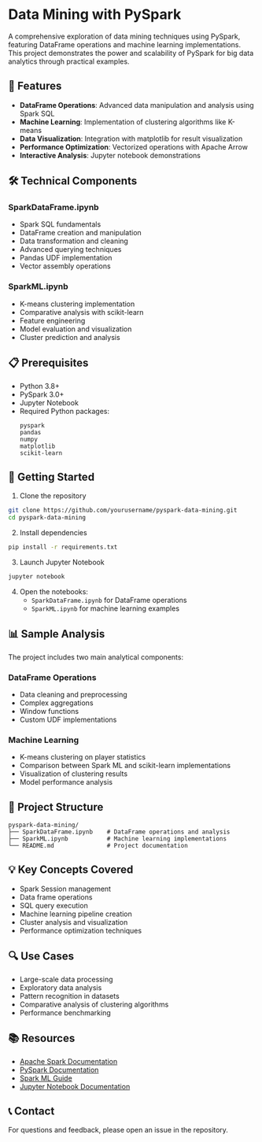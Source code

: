 # Data Mining with PySpark

A comprehensive exploration of data mining techniques using PySpark, featuring DataFrame operations and machine learning implementations. This project demonstrates the power and scalability of PySpark for big data analytics through practical examples.

## 🎯 Features

- **DataFrame Operations**: Advanced data manipulation and analysis using Spark SQL
- **Machine Learning**: Implementation of clustering algorithms like K-means
- **Data Visualization**: Integration with matplotlib for result visualization
- **Performance Optimization**: Vectorized operations with Apache Arrow
- **Interactive Analysis**: Jupyter notebook demonstrations

## 🛠️ Technical Components

### SparkDataFrame.ipynb
- Spark SQL fundamentals
- DataFrame creation and manipulation
- Data transformation and cleaning
- Advanced querying techniques
- Pandas UDF implementation
- Vector assembly operations

### SparkML.ipynb
- K-means clustering implementation
- Comparative analysis with scikit-learn
- Feature engineering
- Model evaluation and visualization
- Cluster prediction and analysis

## 📋 Prerequisites

- Python 3.8+
- PySpark 3.0+
- Jupyter Notebook
- Required Python packages:
  ```
  pyspark
  pandas
  numpy
  matplotlib
  scikit-learn
  ```

## 🚀 Getting Started

1. Clone the repository
```bash
git clone https://github.com/yourusername/pyspark-data-mining.git
cd pyspark-data-mining
```

2. Install dependencies
```bash
pip install -r requirements.txt
```

3. Launch Jupyter Notebook
```bash
jupyter notebook
```

4. Open the notebooks:
   - `SparkDataFrame.ipynb` for DataFrame operations
   - `SparkML.ipynb` for machine learning examples

## 📊 Sample Analysis

The project includes two main analytical components:

### DataFrame Operations
- Data cleaning and preprocessing
- Complex aggregations
- Window functions
- Custom UDF implementations

### Machine Learning
- K-means clustering on player statistics
- Comparison between Spark ML and scikit-learn implementations
- Visualization of clustering results
- Model performance analysis

## 📁 Project Structure
```
pyspark-data-mining/
├── SparkDataFrame.ipynb    # DataFrame operations and analysis
├── SparkML.ipynb           # Machine learning implementations
└── README.md               # Project documentation
```

## 💡 Key Concepts Covered

- Spark Session management
- Data frame operations
- SQL query execution
- Machine learning pipeline creation
- Cluster analysis and visualization
- Performance optimization techniques

## 🔍 Use Cases

- Large-scale data processing
- Exploratory data analysis
- Pattern recognition in datasets
- Comparative analysis of clustering algorithms
- Performance benchmarking

## 📚 Resources

- [Apache Spark Documentation](https://spark.apache.org/docs/latest/)
- [PySpark Documentation](https://spark.apache.org/docs/latest/api/python/)
- [Spark ML Guide](https://spark.apache.org/docs/latest/ml-guide.html)
- [Jupyter Notebook Documentation](https://jupyter.org/documentation)

## 📞 Contact

For questions and feedback, please open an issue in the repository.
